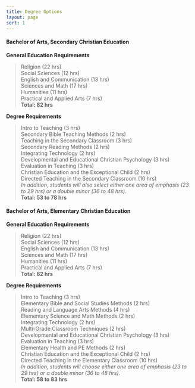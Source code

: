 ```yaml
---
title: Degree Options
layout: page
sort: 1
---
```


#### Bachelor of Arts, Secondary Christian Education
      
**General Education Requirements**

> Religion (22 hrs)  
> Social Sciences (12 hrs)  
> English and Communication (13 hrs)  
> Sciences and Math (17 hrs)  
> Humanities (11 hrs)  
> Practical and Applied Arts (7 hrs)  
**Total: 82 hrs**

**Degree Requirements**

> Intro to Teaching (3 hrs)  
> Secondary Bible Teaching Methods (2 hrs)  
> Teaching in the Secondary Classroom (3 hrs)  
> Secondary Reading Methods (2 hrs)  
> Integrating Technology (2 hrs)  
> Developmental and Educational Christian Psychology (3 hrs)  
> Evaluation in Teaching (3 hrs)  
> Christian Education and the Exceptional Child (2 hrs)  
> Directed Teaching in the Secondary Classroom (10 hrs)       
> *In addition, students will also select either one area of emphasis (23 to 29 hrs) or a 
double minor (36 to 48 hrs).*  
**Total: 53 to 78 hrs**             
                  
#### Bachelor of Arts, Elementary Christian Education

**General Education Requirements**

> Religion (22 hrs)  
> Social Sciences (12 hrs)  
> English and Communication (13 hrs)  
> Sciences and Math (17 hrs)  
> Humanities (11 hrs)  
> Practical and Applied Arts (7 hrs)  
**Total: 82 hrs**                
                         
**Degree Requirements**

> Intro to Teaching (3 hrs)  
> Elementary Bible and Social Studies Methods (2 hrs)  
> Reading and Language Arts Methods (4 hrs)  
> Elementary Science and Math Methods (2 hrs)  
> Integrating Technology (2 hrs)  
> Multi-Grade Classroom Techniques (2 hrs)  
> Developmental and Educational Christian Psychology (3 hrs)  
> Evaluation in Teaching (3 hrs)  
> Elementary Health and PE Methods (2 hrs)  
> Christian Education and the Exceptional Child (2 hrs)  
> Directed Teaching in the Elementary Classroom (10 hrs)  
> *In addition, students will choose either one area of emphasis (23 to 29 hrs) or a double 
minor (36 to 48 hrs).*  
**Total: 58 to 83 hrs**                               